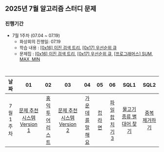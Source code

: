 ## 2025년 7월 알고리즘 스터디 문제

### 진행기간
- 7월 1주차 (07.04 ~ 07.19)
    - 화상회의 진행일: 07.19
    - 학습 내용 : [[0x16] 이진 검색 트리](https://blog.encrypted.gg/1013), [[0x17] 우선순위 큐](https://blog.encrypted.gg/1015)
    - 문제집 : [[0x16] 이진 검색 트리](https://github.com/encrypted-def/basic-algo-lecture/blob/master/workbook/0x16.md), [[0x17] 우선순위 큐](https://github.com/encrypted-def/basic-algo-lecture/blob/master/workbook/0x17.md), [[프로그래머스] SUM, MAX, MIN](https://school.programmers.co.kr/learn/courses/30/parts/17043)
<br />

| 날짜 | 01 | 02 | 03 | 04 | 05 | 06 | SQL1 | SQL2 |
| :---: | :---: | :---: | :---: | :---: | :---: | :---: | :---: | :---: |
| 7월 1주차 | [문제 추천 시스템 Version 1](https://www.acmicpc.net/problem/21939) | [홍익 투어리스트](https://www.acmicpc.net/problem/23326) | [문제 추천 시스템 Version 2](https://www.acmicpc.net/problem/21944) | [가운데를 말해요](https://www.acmicpc.net/problem/1655) | [컵라면](https://www.acmicpc.net/problem/1781) | [파일 합치기 3](https://www.acmicpc.net/problem/13975) | [물고기 종류 별 대어 찾기](https://school.programmers.co.kr/learn/courses/30/lessons/293261) | [중복 제거하기](https://school.programmers.co.kr/learn/courses/30/lessons/59408) |
